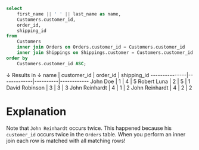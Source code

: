 ```sql
select
    first_name || ' ' || last_name as name,
    Customers.customer_id,
    order_id,
    shipping_id
from
    Customers
    inner join Orders on Orders.customer_id = Customers.customer_id
    inner join Shippings on Shippings.customer = Customers.customer_id
order by
    Customers.customer_id ASC;
```
↓ Results in ↓
name	       | customer_id | order_id | shipping_id
---------------|-------------|----------|------------
John Doe       | 1           | 4        | 5
Robert Luna    | 2           | 5        | 1
David Robinson | 3           | 3        | 3
John Reinhardt | 4           | 1        | 2
John Reinhardt | 4           | 2        | 2   

# Explanation
Note that `John Reinhardt` occurs twice.
This happened because his `customer_id` occurs twice in the `Orders` table.
When you perform an inner join each row is matched with all matching rows!